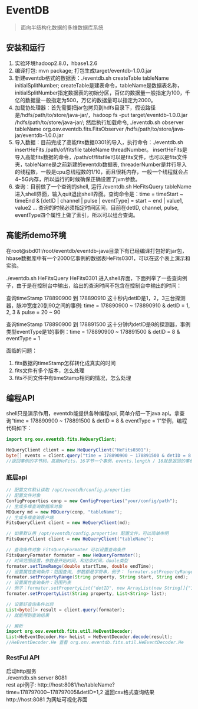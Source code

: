 # EventDB
> 面向半结构化数据的多维数据库系统

## 安装和运行
1. 实验环境hadoop2.8.0，hbase1.2.6
2. 编译打包: mvn package; 打包生成target/eventdb-1.0.0.jar
3. 新建eventdb格式的数据表：./eventdb.sh createTable tableName initialSplitNumber; createTable是建表命令，tableName是数据表名称，initialSplitNumber指定数据表的初始分区，百亿的数据量一般指定为100，千亿的数据量一般指定为500，万亿的数据量可以指定为2000。
4. 加载协处理器：首先需要把jar包拷贝到hdfs目录下，假设路径是/hdfs/path/to/store/java-jar/，hadoop fs -put target/eventdb-1.0.0.jar /hdfs/path/to/store/java-jar/; 然后执行加载命令, ./eventdb.sh observer tableName org.osv.eventdb.fits.FitsObserver /hdfs/path/to/store/java-jar/eventdb-1.0.0.jar
5. 导入数据：目前完成了高能fits数据0301的导入，执行命令：./eventdb.sh insertHeFits /path/of/fitsfile tableName threadNumber。 insertHeFits是导入高能fits数据的命令，/path/of/fitsfile可以是fits文件，也可以是fits文件夹，tableName是之前新建的eventdb数据表, threaderNumber是并行导入的线程数，一般是cpu总线程数的1/10，而且很耗内存，一般一个线程就会占4~5G内存，所以运行的时候确保正确设置了jvm参数。
6. 查询：目前做了一个查询的shell, 运行./eventdb.sh HeFitsQuery tableName进入shell界面，输入quit退出shell界面。查询命令是：time = timeStart ~ timeEnd & [detID | channel | pulse | eventType] = start ~ end | value1, value2 ... 查询的时候必须指定时间区间，目前在detID, channel, pulse, eventType四个属性上做了索引，所以可以组合查询。

## 高能所demo环境
在root@sbd01:/root/eventdb/eventdb-java目录下有已经编译打包好的jar包，hbase数据库中有一个2000亿事例的数据表HeFits0301，可以在这个表上演示和实验。

./eventdb.sh HeFitsQuery HeFits0301 进入shell界面，下面列举了一些查询例子，由于是在控制台中输出，给出的查询时间不包含在控制台中输出的时间：

查询timeStamp 178890900 到 178890910 这十秒内detID是1，2，3三台探测器，脉冲宽度20到90之间的事例: time = 178890900 ~ 178890910 & detID = 1, 2, 3 & pulse = 20 ~ 90

查询timeStamp 178890900 到 178891500 这十分钟内detID是8的探测器，事例类型eventType是1的事例：time = 178890900 ~ 178891500 & detID = 8 & eventType = 1

面临的问题：
1. fits数据的timeStamp怎样转化成真实的时间
2. fits文件有多个版本，怎么处理
3. fits不同文件中有timeStamp相同的情况，怎么处理

## 编程API
shell只是演示作用，eventdb能提供各种编程api, 简单介绍一下java api。拿查询“time = 178890900 ~ 178891500 & detID = 8 & eventType = 1”举例，编程代码如下：
```java
import org.osv.eventdb.fits.HeQueryClient;

HeQueryClient client = new HeQueryClient("HeFits0301");
byte[] events = client.query("time = 178890900 ~ 178891500 & detID = 8 & eventType = 1");
//返回事例的字节码，高能HeFits，16字节一个事例，events.length / 16就是返回的事例数。
```

### 底层api
```java
// 配置文件默认读取 /opt/eventdb/config.properties
// 配置文件对象
ConfigProperties conp = new ConfigProperties("your/config/path");
// 生成多维查询数据库对象
MDQuery md = new MDQuery(conp, "tableName");
// 生成多维查询客户端
FitsQueryClient client = new HeQueryClient(md);

// 如果默认用 /opt/eventdb/config.properties 配置文件，可以简单申明
FitsQueryClient client = new HeQueryClient("tableName");

// 查询条件对象 FitsQueryFormater 可以设置查询条件
FitsQueryFormater formater = new HeQueryFormater();
// 时间范围设置，参数是开始时间，和结束时间，doule类型
formater.setTimeRange(double startTime, double endTime);
// 设置属性查询条件：范围查询, 参数都是字符串，例子： formater.setPropertyRange("detID", "2", "13")
formater.setPropertyRange(String property, String start, String end);
// 设置属性查询条件：范围列表
// 例子：formater.setPropertyList("detID", new ArrayList(new String[]{"1", "2", "7"}))
formater.setPropertyList(String property, List<String> list);

// 设置好查询条件以后
List<byte[]> result = client.query(formater);
// 就能得到查询结果

// 解析
import org.osv.eventdb.fits.util.HeEventDecoder;
List<HeEventDecoder.He> heList = HeEventDecoder.decode(result);
//HeEventDecoder.He 查看 org.osv.eventdb.fits.util.HeEventDecoder.He

```

### RestFul API
启动http服务  
./eventdb.sh server 8081  
rest api例子: http://host:8081/he/tableName?time=178797000~178797005&detID=1,2 返回csv格式查询结果  
http://host:8081 为网址可视化界面